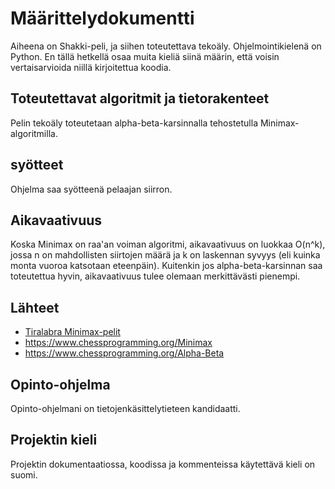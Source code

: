 # Määrittelydokumentti
Aiheena on Shakki-peli, ja siihen toteutettava tekoäly. Ohjelmointikielenä on Python. En tällä hetkellä osaa muita kieliä siinä määrin, että voisin vertaisarvioida niillä kirjoitettua koodia.

## Toteutettavat algoritmit ja tietorakenteet
Pelin tekoäly toteutetaan alpha-beta-karsinnalla tehostetulla Minimax-algoritmilla.

## syötteet
Ohjelma saa syötteenä pelaajan siirron.

## Aikavaativuus
Koska Minimax on raa'an voiman algoritmi, aikavaativuus on luokkaa O(n^k), jossa n on mahdollisten siirtojen määrä ja k on laskennan syvyys (eli kuinka monta vuoroa katsotaan eteenpäin). Kuitenkin jos alpha-beta-karsinnan saa toteutettua hyvin, aikavaativuus tulee olemaan merkittävästi pienempi.

## Lähteet
- [Tiralabra Minimax-pelit](https://tiralabra.github.io/2023_p4/fi/aiheet/minimax.pdf)
- https://www.chessprogramming.org/Minimax
- https://www.chessprogramming.org/Alpha-Beta

## Opinto-ohjelma
Opinto-ohjelmani on tietojenkäsittelytieteen kandidaatti.

## Projektin kieli
Projektin dokumentaatiossa, koodissa ja kommenteissa käytettävä kieli on suomi.
